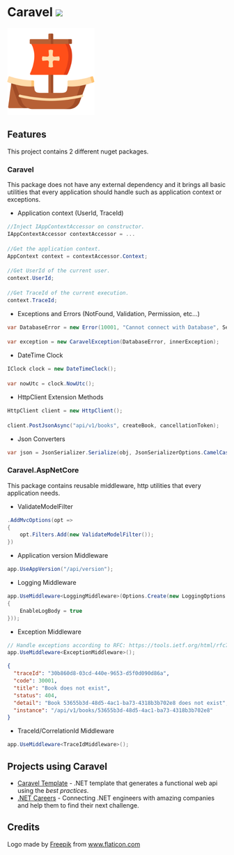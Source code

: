 # Caravel ![](https://github.com/Talento90/Caravel/workflows/Publish/badge.svg)

<img src="https://github.com/Talento90/Caravel/blob/master/assets/logo.svg" width="200">

## Features

This project contains 2 different nuget packages.

### Caravel

This package does not have any external dependency and it brings all basic utilities that every application should handle such as application context or exceptions.

* Application context (UserId, TraceId)

```c#
//Inject IAppContextAccessor on constructor.
IAppContextAccessor contextAccessor = ...

//Get the application context.
AppContext context = contextAccessor.Context;

//Get UserId of the current user.
context.UserId;

//Get TraceId of the current execution.
context.TraceId;
```
* Exceptions and Errors (NotFound, Validation, Permission, etc...)

```c#
var DatabaseError = new Error(10001, "Cannot connect with Database", Severity.High);

var exception = new CaravelException(DatabaseError, innerException);
```

* DateTime Clock

```c#
IClock clock = new DateTimeClock();

var nowUtc = clock.NowUtc();
```
* HttpClient Extension Methods

```c#
HttpClient client = new HttpClient();

client.PostJsonAsync("api/v1/books", createBook, cancellationToken);

```

* Json Converters

```c#
var json = JsonSerializer.Serialize(obj, JsonSerializerOptions.CamelCase());
```


### Caravel.AspNetCore

This package contains reusable middleware, http utilities that every application needs.

* ValidateModelFilter

```c#
.AddMvcOptions(opt =>
{
    opt.Filters.Add(new ValidateModelFilter());
})
```
* Application version Middleware

```c#
app.UseAppVersion("/api/version");
```
* Logging Middleware

```c#
app.UseMiddleware<LoggingMiddleware>(Options.Create(new LoggingOptions
{
    EnableLogBody = true
}));

```
* Exception Middleware

```c#
// Handle exceptions according to RFC: https://tools.ietf.org/html/rfc7807
app.UseMiddleware<ExceptionMiddleware>();
```

```json
{
  "traceId": "30b860d8-03cd-440e-9653-d5f0d090d86a",
  "code": 30001,
  "title": "Book does not exist",
  "status": 404,
  "detail": "Book 53655b3d-48d5-4ac1-ba73-4318b3b702e8 does not exist",
  "instance": "/api/v1/books/53655b3d-48d5-4ac1-ba73-4318b3b702e8"
}
```

* TraceId/CorrelationId Middleware

```c#
app.UseMiddleware<TraceIdMiddleware>();
```


## Projects using Caravel

* [Caravel Template](https://github.com/Talento90/Caravel-Template) - .NET template that generates a functional web api using the *best practices*.
* [.NET Careers](https://dotnet.careers) - Connecting .NET engineers with amazing companies and help them to find their next challenge.


## Credits

Logo made by <a href="https://www.flaticon.com/authors/freepik" title="Freepik">Freepik</a> from <a href="https://www.flaticon.com/" title="Flaticon"> www.flaticon.com</a>
